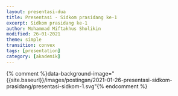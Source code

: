 ```yaml
---
layout: presentasi-dua
title: Presentasi - Sidkom prasidang ke-1
excerpt: Sidkom prasidang ke-1
author: Mohammad Miftakhus Sholikin
modified: 26-01-2021
theme: simple
transition: convex 
tags: [presentation]
category: [akademik]
---
```




{% comment %}data-background-image="{{site.baseurl}}/images/postingan/2021-01-26-presentasi-sidkom-prasidang/presentasi-sidkom-1.svg"{% endcomment %}


<section 
	data-markdown
	data-transition="zoom"
	id = "sampul">
	<script>
		<!-- .slide: class="center" -->
		<h4><a href = "{{site.baseurl}}/laman/akademik/"><b>Kajian <i>in silico</i> dan <i>in vitro</i> peptida antimikroba pada<br>ayam broiler dan anak babi</b></a></h4>
		<small>Mohammad Miftakhus Sholikin<br>Dibimbing oleh:<br>Prof. Dr. Ir. Nahrowi, MS.c.<br>Dr. Anuraga Jayanegara, S.Pt., M.Sc.<br>Prof. Dr. Ir. Aris Tri Wahyudi, M.S.</small>
	</script>
</section>


<section 
	data-markdown 
	data-transition="slide-in fade-out"
	id = "daftar-isi">
	<script>
	<h2 style="text-align:left;"><a href="#/sampul">Daftar Isi</a></h2>
	<h4 style="text-align:left;"><small><a href="{{site.baseurl}}/akademik/presentasi-sidkom-prasidang/?print-pdf#/sampul">Cetak</a></small></h4>
	<div class="twocolumn">
		<div>
			<p style="font-size:30px">
				<a href="#/pendahuluan">1. Pendahuluan</a><br><br>
					<a href="#/latar-belakang"><small>1.1 Latar belakang</small></a><br>
					<a href="#/ketergantungan"><small>1.2 Ketergantungan</small></a><br>
					<a href="#/ruang-lingkup"><small>1.3 Ruang lingkup</small></a><br>
				<br><a href="#/materi-metode">2. Materi dan Metode</a><br><br>
					<a href="#/aku"><small>2.1 AKU</small></a><br>
					<a href="#/meta-analisis"><small>2.2 Meta-analisis</small></a><br>
					<a href="#/clp1"><small>2.3 CLP1</small></a><br>
					<a href="#/antikanker"><small>2.4 Antikanker</small></a><br>
			</p>
		</div>
		<div>
			<p style="font-size:30px">
				<a href="#/hasil-pembahasan">3. Hasil dan Pembahasan</a><br><br>
					<a href="#/karakteristik-amp"><small>3.1 Karakteristik AMP</small></a><br>
					<a href="#/peptida-clp1"><small>3.2 Peptida CLP1</small></a><br>
					<a href="#/antikanker-maggot"><small>3.3 Antikanker dari maggot</small></a><br>
					<a href="#/meta-broiler-1"><small>3.4 Meta-analisis ayam broiler</small></a><br>
					<a href="#/meta-babi-1"><small>3.4 Meta-analisis anak babi</small></a><br>
				<br><a href="#/simpulan">4. Simpulan</a><br><br>
					<a href="#/simpulan-penelitian"><small>4.1 Simpulan</small></a><br>
			</p>
		</div>
	</div>
	</script>
</section>


<section 
	data-markdown
	data-transition="slide-in fade-out"
	id = "pendahuluan">
	<script>
	<!-- .slide: class="center" -->
	<h2><a href="#/daftar-isi">Pendahuluan</a></h2>
	</script>
</section>


<section 
	data-markdown
	data-transition="slide-in fade-out"
	id = "latar-belakang">
	<script>
	<h2><a href="#/daftar-isi">Latar belakang</a></h2>
	<div class="twocolumn">
	  <div>
			<img src="{{site.baseurl}}/images/postingan/2021-01-26-presentasi-sidkom-prasidang/presentasi-sidkom-1.svg">
		</div>
		<div>
			<br><p align="justify" style="font-size:20px">Avilamycin, Bacitracin, Enramycin, Flavomycin, Halquinol, Lincomycin, Narasin, Salinomycin, Tiamulin, Tylosin, Virginiamycin, dan Adapted <a href="https://www.pubvet.com.br/uploads/564b4cc69fbde87e053e3ae1b6d1f29b.pdf">(Cardinal 2020)</a></p>
			<p style="font-size:25px">1. Residu<br> 2. Resistensi<br> 3. Alergi<br> 4. Kanker</p>
		</div>
	</div>
	</script>
</section>


<section 
	data-markdown
	data-transition="slide-in fade-out"
	id = "ketergantungan">
	<script>
	<h2><a href="#/daftar-isi">Ketergantungan</a></h2>
	<div class="twocolumn">
	  <div>
			<img src="{{site.baseurl}}/images/postingan/2021-01-26-presentasi-sidkom-prasidang/presentasi-sidkom-2.svg">
		</div>
		<div>
			<br><p align="justify" style="font-size:35px">Lalu apa yang menyebabkan peternak bergantung dengan AIP?</a></p>
			<p style="font-size:25px">1. Efisiensi<br> 2. Tropis<br> 3. Penyakit<br> 4. <a href="https://en.wikipedia.org/wiki/Biosecurity"><b>Biosekuriti?</b></a></p>
		</div>
	</div>
	</script>
</section>


<section 
	data-markdown
	data-transition="slide-in fade-out"
	id = "ruang-lingkup">
	<script>
	<h2><a href="#/daftar-isi">Ruang lingkup</a></h2>
	<img src="{{site.baseurl}}/images/postingan/2021-01-26-presentasi-sidkom-prasidang/presentasi-sidkom-3.svg" width="475" height="475">
	<p style="font-size:25px">Skema dan ruang lingkup penelitian</b></a></p>
	</script>
</section>


<section 
	data-markdown
	data-transition="slide-in fade-out"
	id = "materi-metode">
	<script>
	<!-- .slide: class="center" -->
	<h2><a href="#/daftar-isi">Materi dan Metode</a></h2>
	</script>
</section>


<section 
	data-markdown
	data-transition="slide-in fade-out"
	id = "aku">
	<script>
	<h2><a href="#/daftar-isi">Analisis komponen utama</a></h2>
	<div class="twocolumn">
	  <div>
	    <br><p align="justify" style="font-size:30px">Mereduksi data dari multivariabel menjadi komponen utama yang lebih sederhana</a></p>
	    <p style="font-size:25px; color:#b32400">1. Data dari multivariabel<br> 2. Komponen utama<br> 3. Nilai eigen >1<br> 4. Grafik biplot</p>
		</div>
		<div>
			<img src="{{site.baseurl}}/images/postingan/2021-01-26-presentasi-sidkom-prasidang/presentasi-sidkom-4.svg">
		</div>
	</div>
	</script>
</section>


<section 
	data-markdown
	data-transition="slide-in fade-out"
	id = "meta-analisis">
	<script>
	<h2><a href="#/daftar-isi">Meta-analisis</a></h2>
	<div class="twocolumn">
	  <div>
	    <br><p align="justify" style="font-size:30px">Kuantifikasi hasil-hasil penelitian agar kajian menjadi komprehensif. Adapun pemilahan literatur mengacu pada PRISMA-P (<a href="https://www.bmj.com/lookup/doi/10.1136/bmj.g7647">Shamseer et al. 2015</a>)</p>
	    <p style="font-size:25px; color:#b32400">1. Identifikasi<br> 2. Penyortiran<br> 3. Kelayakan<br> 4. Penyusunan data</p>
		</div>
		<div>
			<img src="{{site.baseurl}}/images/postingan/2021-01-26-presentasi-sidkom-prasidang/presentasi-sidkom-5.svg">
		</div>
	</div>
	</script>
</section>


<section 
	data-markdown
	data-transition="slide-in fade-out"
	id = "clp1">
	<script>
	<h2><a href="#/daftar-isi"><i>Cecropin like-peptide</i> 1</a></h2>
	<div class="twocolumn">
	  <div>
	    <br><p align="justify" style="font-size:30px">RNA diekstraksi dari maggot (<i>Hermitia illucens</i>)</p>
	    <p style="font-size:25px; color:#b32400"><b>CLP1</b>: 5’-GGT TGG CGG AAG AGG GTC TTC; 3’- TTA TCC TTG TTG TGG TGG TCC ACC TCG<br></p>
		</div>
		<div>
			<img src="{{site.baseurl}}/images/postingan/2021-01-26-presentasi-sidkom-prasidang/presentasi-sidkom-6.svg">
		</div>
	</div>
	</script>
</section>


<section 
	data-markdown
	data-transition="slide-in fade-out"
	id = "antikanker">
	<script>
	<h2><a href="#/daftar-isi">Antikanker</a></h2>
	<div class="twocolumn">
	  <div>
	    <br><p style="font-size:30px;">Ekstrak akuades dan etanol maggot</p>
	    <p align="justify" style="font-size:25px">Sel kanker <b>MOLT4</b> (<a href="https://en.wikipedia.org/wiki/Acute_lymphoblastic_leukemia">leukemia limfoblastik akut</a>) dan <b>K562</b> (<a href="https://en.wikipedia.org/wiki/Chronic_myelogenous_leukemia">leukemia myelogenous kronis</a>)</p>
		</div>
		<div>
			<img src="{{site.baseurl}}/images/postingan/2021-01-26-presentasi-sidkom-prasidang/presentasi-sidkom-7.svg">
		</div>
	</div>
	</script>
</section>


<section 
	data-markdown
	data-transition="slide-in fade-out"
	id = "hasil-pembahasan">
	<script>
	<!-- .slide: class="center" -->
	<h2><a href="#/daftar-isi">Hasil dan Pembahasan</a></h2>
	</script>
</section>


<section 
	data-markdown
	data-transition="slide-in fade-out"
	id = "karakteristik-amp">
	<script>
	<h2><a href="#/daftar-isi">Karakteristik AMP</a></h2>
	<div class="onehalfcolumn">
		<div>
			<img src="{{site.baseurl}}/images/postingan/2021-01-26-presentasi-sidkom-prasidang/presentasi-sidkom-8.png" width=650px height=550px>
		</div>
	  <div>
	    <br><p style="font-size:30px;">Kuadran</p>
	    <p align="left" style="font-size:20px">1. Jenis lain (KHM gram+)<br> 2. α-heliks dan glisin<br> 3. sistein (KHM khamir dan gram-)<br> 4. prolin (KHM fungi)</p>
		</div>
	</div>
	</script>
</section>


<section 
	data-markdown
	data-transition="slide-in fade-out"
	id = "peptida-clp1">
	<script>
	<h2><a href="#/daftar-isi">Peptida CLP1</a></h2>
	<div class="twocolumn">
		<div>
			<img src="{{site.baseurl}}/images/postingan/2021-01-26-presentasi-sidkom-prasidang/presentasi-sidkom-9.svg">
		</div>
	  <div>
	    <br><p style="font-size:30px;">Perlakuan</p>
	    <p align="left" style="font-size:25px">1. Kontrol-<br> 2. <i>Green fluorescent</i> protein<br> 3. CLP1</p>
		</div>
	</div>
	</script>
</section>


<section 
	data-markdown
	data-transition="slide-in fade-out"
	id = "antikanker-maggot">
	<script>
	<h2><a href="#/daftar-isi">Antikanker dari maggot</a></h2>
	<div class="onehalfcolumn">
		<div>
			<img src="{{site.baseurl}}/images/postingan/2021-01-26-presentasi-sidkom-prasidang/presentasi-sidkom-10.png" width=650px height=450px>
		</div>
	  <div>
	    <br><p style="font-size:30px;">IC50</p>
	    <p align="left" style="font-size:25px">1. Akuades<br> 2. Etanol</p>
		</div>
	</div>
	</script>
</section>


<section 
	data-markdown
	data-transition="slide-in fade-out"
	id = "meta-broiler-1">
	<script>
	<h2><a href="#/daftar-isi">Meta-analisis ayam broiler</a></h2>
	<img src="{{site.baseurl}}/images/postingan/2021-01-26-presentasi-sidkom-prasidang/meta-broiler-01.png">
	</script>
</section>


<section 
	data-markdown
	data-transition="slide-in fade-out"
	id = "meta-broiler-2">
	<script>
	<h2><a href="#/daftar-isi">Meta-analisis ayam broiler</a></h2>
	<img src="{{site.baseurl}}/images/postingan/2021-01-26-presentasi-sidkom-prasidang/meta-broiler-02.png">
	</script>
</section>


<section 
	data-markdown
	data-transition="slide-in fade-out"
	id = "meta-babi-1">
	<script>
	<h2><a href="#/daftar-isi">Meta-analisis anak babi</a></h2>
	<img src="{{site.baseurl}}/images/postingan/2021-01-26-presentasi-sidkom-prasidang/meta-babi-01.png">
	</script>
</section>


<section 
	data-markdown
	data-transition="slide-in fade-out"
	id = "meta-babi-2">
	<script>
	<h2><a href="#/daftar-isi">Meta-analisis anak babi</a></h2>
	<img src="{{site.baseurl}}/images/postingan/2021-01-26-presentasi-sidkom-prasidang/meta-babi-02.png">
	</script>
</section>


<section 
	data-markdown
	data-transition="slide-in fade-out"
	id = "simpulan">
	<script>
	<!-- .slide: class="center" -->
	<h2><a href="#/daftar-isi">Simpulan</a></h2>
	</script>
</section>


<section 
	data-markdown
	data-transition="slide-in fade-out"
	id = "simpulan-penelitian">
	<script>
	<!-- .slide: class="center" -->
	<h2><a href="#/daftar-isi">Simpulan</a></h2>
	<p align="justify" style="font-size:25px">Simpulannya, ayam broiler dan anak babi dapat dipicu performa pertumbuhannya menggunakan peptida antimikroba. Selain itu peptida antimikroba juga berperan dalam menurunkan rasio diare pada anak babi. Level optimal peptida antimikroba pada <b style="color:#b32400">ayam broiler adalah 337 dan 359 mg Kg<sup>-1</sup></b> masing-masing pada fase starter dan finisher secara berurutan. Adapun level optimal untuk <b style="color:#b32400">anak babi yaitu, 213 dan 221 mg Kg<sup>-1</sup></b> masing-masing pada fase 1 dan 2 secara berurutan. Selain itu peptida antimikroba asal maggot diduga memiliki aktivitas antikanker berdasarkan nilai IC50 ekstrak etanol. Yang mana IC50 <b style="color:#b32400">ekstrak etanol adalah 203.76 dan 246.2 μg mL<sup>-1</sup></b> masing-masing pada sel leukimia MOLT4 dan K562 secara berurutan.</p>
	</script>
</section>


<section 
	data-markdown
	data-transition="zoom"
	id = "sampul-belakang">
	<script>
	<!-- .slide: class="center" -->
	Presentasi ini dibuat menggunakan [Reveal.js Demo Website](https://lab.hakim.se/reveal-js/#/)
	<p style="text-align:center;">
	<small>Kembali ke <a href="#/sampul">sampul</a> atau <a href="#/daftar-isi">daftar isi</a></small></a>
	</p>
	</script>
</section>